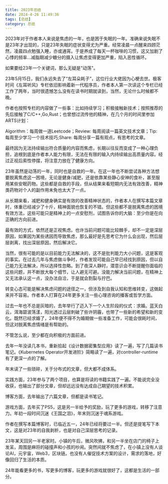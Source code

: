 ```yaml
---
title: 2023年总结
date: 2024-4-26 11:49:36
tags: [总结]
category: 总结
---
```


2023年对于作者本人来说是焦虑的一年，也是困于失眠的一年。准确来说失眠不是23年才出现的，只是23年失眠的症状变得尤为严重。经常凌晨一点醒来四顾茫然，凌晨四点勉强入睡，亦或通宵。于是养成了每天一杯咖啡的习惯，这又加剧了心悸的频率…减脂期减少糖分的摄入让焦虑变得更加严重，陷入恶性循环。

如果要给23年一个关键词，那么无疑是"动荡"。

23年5月15日，我们永远失去了“左耳朵耗子”，这位行业大佬因为心梗去世。极客时间《左耳听风》专栏依旧影响着新一代程序员，作者本人第一次读这个专栏已经工作了两年，当时很遗憾怎么没有在读书时期就读到，当然，无论什么时候都不晚。

作者也按照专栏的内容做了一些事：比如持续学习；积极接触新技术；按照推荐的先后接触了C/C++,Go,Rust；也曾想过流传他的精神，在几个月的时间里参加ARTS计划：

Algorithm：每周做一道Leetcode；Review: 每周阅读一篇英文技术文章；Tip: 每周至少学习一个技术技巧;Share: 每周分享一篇有观点，有思考的文章。

最终因为无法持续输出符合质量的内容而焦虑，长期以往反而变成了一种心理负担，追根到底是作者本人能力有限，无法在有限的输入内持续输出高质量内容。经过正视后索性停摆，将注意力放在了健康方向。

23年虽然是动荡的一年，同时也是自救的一年。在这一年也不断尝试各种方法想要脱离焦虑这一困境，无论是健身/减肥，还是依靠某些静心安神的食补，甚至服用某些安眠药物。这些都是自救的手段，但从结果来看短期内无法有效改善，精神类药物对个人的副作用未免也太大了一点。

从长期来看，减肥和健身确实是有效的改善精神状态的，作者本人在撰写本篇文章时，体重已经减少了十斤，精神面貌也恢复的不错。但这些都不是脱离焦虑的困境有效方法，这些可能只是精神上的一点安慰剂，试图告诉你的大脑：至少你是在向正确的方向前进。

最有效的方式，依然还是正视焦虑。也许当前问题可能比较棘手，却不一定是深层原因，如果因为某些诱因而导致焦虑，那么最好是先思考它为什么会出现，然后层层剥离，找出深层原因，然后解决它。

当然，很有可能的是以目前能力无法解决的，这不是批判能力大小问题，这是客观的事实。在过去几年与焦虑做斗争时，作者发现可能自己早已经找到原因，但以自己能力无法解决，所以选择性忽略。到了夜深人静时，潜意识会不断提醒你面临的这些问题，并不断放大每个细节，让人避无可避。没能力解决当前问题，在精神上又无法承认这一点，没办法自洽，于是就会割裂与拧巴。

转变心态可能是解决焦虑问题的途径之一，但涉及到自我认知和思维转变，这做起来并不容易。作者本人打算在24年更多关注一些心理咨询的播客或哲学方面。

过去一年也不总是灰暗的，去年举行了迈入下一个人生阶段的仪式：求婚。蓝天白云，洱海碧波荡漾，阳光透过云层刺破了些许阴霾，也带了一些新的希望和新的变化。既然已经求婚了，24年便不得不为婚期做一些准备工作，可能会很耗时间，但这对脱离焦虑情绪是有帮助的。

不管怎么说，至少都在向积极的方面前进。

去年一年没读几本书，重新拾起《设计数据密集型应用》读了一遍，写了几篇读书笔记。《Kubernetes Operator开发进阶》简略读了一遍，对controller-runtime 有了更深一点的了解。

年末读了一些琐碎，关于分布式的文章，但大都不成体系。

实践方面，23年参与了两个项目，也算是将读的书籍实践了一遍。不能说完全没收获，也输出了部分文章，但却远远没有达成自己期望的技术积累。

博客方面，去年输出了六篇文章，但都是读书笔记。

游戏方面，去年买了PS5，这是另一半给予的奖励，玩了更多的游戏，转移了注意力。年初一段时间沉迷《王国之泪》，年末则沉迷于魂系游戏。

作者在撰写本篇博客时，已临近五一，24年已经将要过一半。但还是提笔写下本文，这是对23年的自我剥析，也是对自己深层思考的记录。

23年某天回另一半老家时。小镇的午后，微风吹拂，和另一半坐在店门的椅子上发呆，周围是麻将的碰撞声和小孩的吵闹。突然间就不焦虑了，在小镇上没有人谈论AI，元宇宙，Web3，区块链。也没有人催促技术方案的设计，需求的落地，好像回归了生活的本质。

24年能看更多的书，写更多的博客，玩更多的游戏就很好了，这都是生活的一部分。












